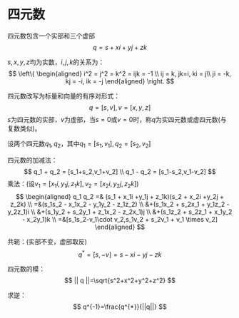 # 四元数

四元数包含一个实部和三个虚部
$$
q = s + xi + yj + zk
$$

$s,x,y,z$均为实数，$i,j,k$的关系为：
$$
\left\{
\begin{aligned}
    i^2 = j^2 = k^2 = ijk = -1  \\
    ij = k, jk=i, ki = j\\
    ji = -k, kj = -i, ik = -j
\end{aligned}
\right.
$$

四元数改写为标量和向量的有序对形式：
$$
q = [s, v], v = [x, y, z]
$$
$s$为四元数的实部，$v$为虚部，当$s=0$或$v=0$时，称$q$为实四元数或虚四元数(与复数类似)。

设两个四元数$q_1,q_2$，其中$q_1=[s_1,v_1],q_2=[s_2,v_2]$

四元数的加减法：
$$
q_1 + q_2 = [s_1+s_2,v_1+v_2]   \\
q_1 - q_2 = [s_1-s_2,v_1-v_2]
$$
乘法：(设$v_1=[x_1i,y_1j,z_1k],v_2=[x_2i,y_2j,z_2k]$)
$$
\begin{aligned}
q_1 q_2 =& (s_1 + x_1i +y_1j + z_1k)(s_2 + x_2i +y_2j + z_2k)
\\    =&(s_1s_2 - x_1x_2 - y_1y_2 - z_1z_2)
\\      &+(s_1x_2 + s_2x_1 + y_1z_2 -y_2z_1)i
\\      &+(s_1y_2 + s_2y_1 + z_1x_2 - z_2x_1)j
\\      &+(s_1z_2 + s_2z_1 + x_1y_2 - x_2y_1)k
\\    =&[s_1s_2-v_1\cdot v_2,s_1v_2 + s_2v_1 + v_1 \times v_2]
\end{aligned}
$$

共轭：(实部不变，虚部取反)
$$
q^{*}=[s,-v]=s- xi -yj -zk
$$

四元数的模：
$$
|| q ||=\sqrt{s^2+x^2+y^2+z^2}
$$


求逆：
$$
q^{-1}=\frac{q^{*}}{||q||}
$$

